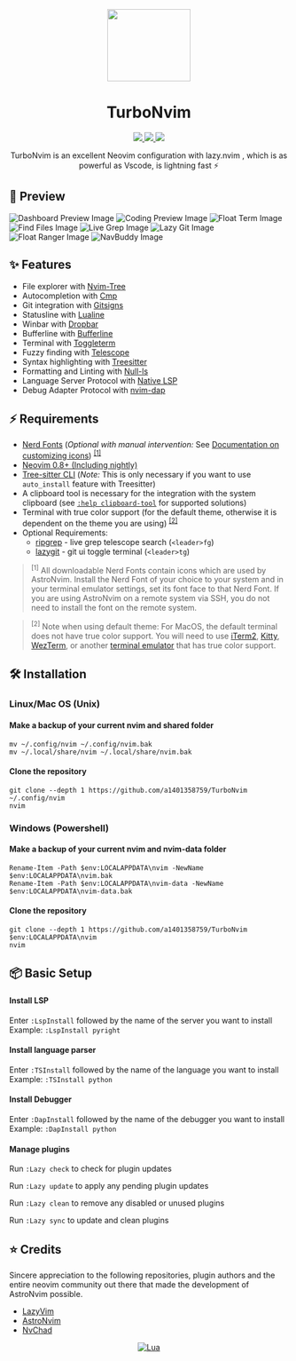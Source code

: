 <div align="center" id="madewithlua">
  <img src="https://img.yangsihan.com/TurboNvim.svg" width="150", height="130">
</div>

<h1 align="center">TurboNvim</h1>

<p align="center">
  <a href="https://github.com/neovim/neovim">
    <img src="https://img.shields.io/badge/Neovim-0.9.0-blueviolet.svg?style=for-the-badge&logo=neovim&color=8bd5ca&logoColor=D9E0EE&labelColor=302D41">
  </a>
  <a href="https://github.com/a1401358759/TurboNvim/pulse">
    <img src="https://img.shields.io/github/last-commit/a1401358759/TurboNvim?style=for-the-badge&logo=github&color=7dc4e4&logoColor=D9E0EE&labelColor=302D41"/>
  </a>
  <a href="https://github.com/a1401358759/TurboNvim/stargazers">
    <img src="https://img.shields.io/github/stars/a1401358759/TurboNvim?style=for-the-badge&logo=apachespark&color=eed49f&logoColor=D9E0EE&labelColor=302D41"/>
  </a>
</p>

<p align="center">
  TurboNvim is an excellent Neovim configuration with lazy.nvim , which is as powerful as Vscode, is lightning fast ⚡
</p>

## 🌟 Preview

![Dashboard Preview Image](https://img.yangsihan.com/nvim_dashboard.png)
![Coding Preview Image](https://img.yangsihan.com/nvim_main.png)
![Float Term Image](https://img.yangsihan.com/nvim_toggleterm.png)
![Find Files Image](https://img.yangsihan.com/nvim_telescope_findfiles.png)
![Live Grep Image](https://img.yangsihan.com/nvim_telescope_live_grep.png)
![Lazy Git Image](https://img.yangsihan.com/nvim_lazygit.png)
![Float Ranger Image](https://img.yangsihan.com/nvim_ranger.png)
![NavBuddy Image](https://img.yangsihan.com/nvim_navbuddy.png)

## ✨ Features

- File explorer with [Nvim-Tree](https://github.com/nvim-tree/nvim-tree.lua)
- Autocompletion with [Cmp](https://github.com/hrsh7th/nvim-cmp)
- Git integration with [Gitsigns](https://github.com/lewis6991/gitsigns.nvim)
- Statusline with [Lualine](https://github.com/nvim-lualine/lualine.nvim)
- Winbar with [Dropbar](https://github.com/Bekaboo/dropbar.nvim)
- Bufferline with [Bufferline](https://github.com/akinsho/bufferline.nvim)
- Terminal with [Toggleterm](https://github.com/akinsho/toggleterm.nvim)
- Fuzzy finding with [Telescope](https://github.com/nvim-telescope/telescope.nvim)
- Syntax highlighting with [Treesitter](https://github.com/nvim-treesitter/nvim-treesitter)
- Formatting and Linting with [Null-ls](https://github.com/jose-elias-alvarez/null-ls.nvim)
- Language Server Protocol with [Native LSP](https://github.com/neovim/nvim-lspconfig)
- Debug Adapter Protocol with [nvim-dap](https://github.com/mfussenegger/nvim-dap)

## ⚡ Requirements

- [Nerd Fonts](https://www.nerdfonts.com/font-downloads) (_Optional with manual intervention:_ See [Documentation on customizing icons](https://astronvim.com/Recipes/icons)) <sup>[[1]](#1)</sup>
- [Neovim 0.8+ (Including nightly)](https://github.com/neovim/neovim/releases/tag/stable)
- [Tree-sitter CLI](https://github.com/tree-sitter/tree-sitter/blob/master/cli/README.md) (_Note:_ This is only necessary if you want to use `auto_install` feature with Treesitter)
- A clipboard tool is necessary for the integration with the system clipboard (see [`:help clipboard-tool`](https://neovim.io/doc/user/provider.html#clipboard-tool) for supported solutions)
- Terminal with true color support (for the default theme, otherwise it is dependent on the theme you are using) <sup>[[2]](#2)</sup>
- Optional Requirements:
  - [ripgrep](https://github.com/BurntSushi/ripgrep) - live grep telescope search (`<leader>fg`)
  - [lazygit](https://github.com/jesseduffield/lazygit) - git ui toggle terminal (`<leader>tg`)

> <sup id="1">[1]</sup> All downloadable Nerd Fonts contain icons which are used by AstroNvim. Install the Nerd Font of your choice to your system and in your terminal emulator settings, set its font face to that Nerd Font. If you are using AstroNvim on a remote system via SSH, you do not need to install the font on the remote system.

> <sup id="2">[2]</sup> Note when using default theme: For MacOS, the default terminal does not have true color support. You will need to use [iTerm2](https://iterm2.com/), [Kitty](https://sw.kovidgoyal.net/kitty/), [WezTerm](https://wezfurlong.org/wezterm/), or another [terminal emulator](https://gist.github.com/XVilka/8346728#terminal-emulators) that has true color support.

## 🛠️ Installation

### Linux/Mac OS (Unix)

#### Make a backup of your current nvim and shared folder

```shell
mv ~/.config/nvim ~/.config/nvim.bak
mv ~/.local/share/nvim ~/.local/share/nvim.bak
```

#### Clone the repository

```shell
git clone --depth 1 https://github.com/a1401358759/TurboNvim ~/.config/nvim
nvim
```

### Windows (Powershell)

#### Make a backup of your current nvim and nvim-data folder

```pwsh
Rename-Item -Path $env:LOCALAPPDATA\nvim -NewName $env:LOCALAPPDATA\nvim.bak
Rename-Item -Path $env:LOCALAPPDATA\nvim-data -NewName $env:LOCALAPPDATA\nvim-data.bak
```

#### Clone the repository

```pwsh
git clone --depth 1 https://github.com/a1401358759/TurboNvim $env:LOCALAPPDATA\nvim
nvim
```

## 📦 Basic Setup

#### Install LSP

Enter `:LspInstall` followed by the name of the server you want to install<br>
Example: `:LspInstall pyright`

#### Install language parser

Enter `:TSInstall` followed by the name of the language you want to install<br>
Example: `:TSInstall python`

#### Install Debugger

Enter `:DapInstall` followed by the name of the debugger you want to install<br>
Example: `:DapInstall python`

#### Manage plugins

Run `:Lazy check` to check for plugin updates

Run `:Lazy update` to apply any pending plugin updates

Run `:Lazy clean` to remove any disabled or unused plugins

Run `:Lazy sync` to update and clean plugins


## ⭐ Credits

Sincere appreciation to the following repositories, plugin authors and the entire neovim community out there that made the development of AstroNvim possible.

- [LazyVim](https://github.com/LazyVim/LazyVim)
- [AstroNvim](https://github.com/AstroNvim/AstroNvim/tree/main)
- [NvChad](https://github.com/NvChad/NvChad)

<div align="center" id="madewithlua">

[![Lua](https://img.shields.io/badge/Made%20with%20Lua-blue.svg?style=for-the-badge&logo=lua)](https://lua.org)

</div>
